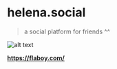 # helena.social


> a social platform for friends ^^


![alt text](https://helena.social/images/gallery1/1.PNG)


**https://flaboy.com/**
